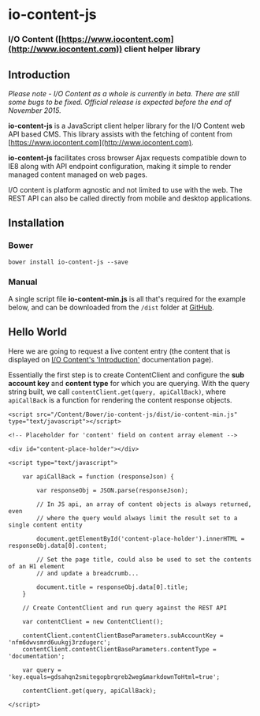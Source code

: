 # io-content-js

### I/O Content ([https://www.iocontent.com](http://www.iocontent.com)) client helper library

## Introduction

*Please note - I/O Content as a whole is currently in beta. There are still some bugs to be fixed. Official release is expected before the end of November 2015.*

**io-content-js** is a JavaScript client helper library for the I/O Content web API based CMS. This library assists with the fetching of content from [https://www.iocontent.com](http://www.iocontent.com).

**io-content-js** facilitates cross browser Ajax requests compatible down to IE8 along with API endpoint configuration, making it simple to render managed content managed on web pages.

I/O content is platform agnostic and not limited to use with the web. The REST API can also be called directly from mobile and desktop applications. 

## Installation

### Bower

    bower install io-content-js --save

### Manual

A single script file **io-content-min.js** is all that's required for the example below, and can be downloaded from the `/dist` folder at [GitHub](https://github.com/appsoftware/io-content-js "https://github.com/appsoftware/io-content-js").

## Hello World

Here we are going to request a live content entry (the content that is displayed on [I/O Content's 'Introduction'](https://www.iocontent.com/documentation/) documentation page).

Essentially the first step is to create ContentClient and configure the **sub account key** and **content type** for which you are querying. With the query string built, we call `contentClient.get(query, apiCallBack)`, where `apiCallBack` is a function for rendering the content response objects.

```
<script src="/Content/Bower/io-content-js/dist/io-content-min.js" type="text/javascript"></script>

<!-- Placeholder for 'content' field on content array element -->

<div id="content-place-holder"></div>

<script type="text/javascript">

	var apiCallBack = function (responseJson) {

		var responseObj = JSON.parse(responseJson);

		// In JS api, an array of content objects is always returned, even
		// where the query would always limit the result set to a single content entity

		document.getElementById('content-place-holder').innerHTML = responseObj.data[0].content;

		// Set the page title, could also be used to set the contents of an H1 element
		// and update a breadcrumb...

		document.title = responseObj.data[0].title;
	}

	// Create ContentClient and run query against the REST API

	var contentClient = new ContentClient();

	contentClient.contentClientBaseParameters.subAccountKey = 'nfm6dwvsmrd6uukgj3rzdugerc';
	contentClient.contentClientBaseParameters.contentType = 'documentation';

	var query = 'key.equals=gdsahqn2smitegopbrqreb2weg&markdownToHtml=true';

	contentClient.get(query, apiCallBack);

</script>
```
